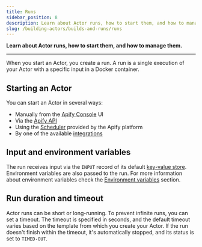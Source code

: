 ```yaml
---
title: Runs
sidebar_position: 8
description: Learn about Actor runs, how to start them, and how to manage them.
slug: /building-actors/builds-and-runs/runs
---
```


**Learn about Actor runs, how to start them, and how to manage them.**

---

When you start an Actor, you create a run. A run is a single execution of your Actor with a specific input in a Docker container.

## Starting an Actor

You can start an Actor in several ways:

- Manually from the [Apify Console](https://console.apify.com/actors) UI
- Via the [Apify API](/api/v2/act-runs-post)
- Using the [Scheduler](/platform/reference/schedules) provided by the Apify platform
- By one of the available [integrations](/platform/integrations)

## Input and environment variables

The run receives input via the `INPUT` record of its default [key-value store](/platform/core-concepts/storage/key-value-store). Environment variables are also passed to the run. For more information about environment variables check the [Environment variables](/platform/building-actors/programming-interface/environment-variables) section.

## Run duration and timeout

Actor runs can be short or long-running. To prevent infinite runs, you can set a timeout. The timeout is specified in seconds, and the default timeout varies based on the template from which you create your Actor. If the run doesn't finish within the timeout, it's automatically stopped, and its status is set to `TIMED-OUT`.
